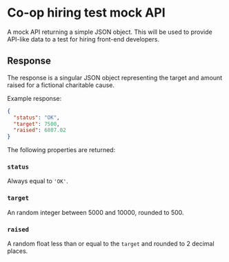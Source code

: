 # Co-op hiring test mock API
A mock API returning a simple JSON object. This will be used to provide API-like data to a test for hiring front-end developers.

## Response

The response is a singular JSON object representing the target and amount raised for a fictional charitable cause.

Example response:
```json
{
  "status": "OK",
  "target": 7500,
  "raised": 6807.02
}
```

The following properties are returned:

### `status`

Always equal to `'OK'`.

### `target`

An random integer between 5000 and 10000, rounded to 500.

### `raised`

A random float less than or equal to the `target` and rounded to 2 decimal places.
